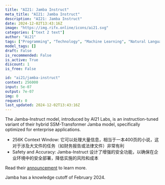 ```yaml
---
title: "AI21: Jamba Instruct"
meta_title: "AI21: Jamba Instruct"
description: "AI21: Jamba Instruct"
date: 2024-12-02T13:43:16Z
image: "https://img.rifx.online/icons/ai21.svg"
categories: ["text 2 text"]
author: "Ai21"
tags: ["Programming", "Technology", "Machine Learning", "Natural Language Processing", "Chatbots"]
model_tags: []
draft: False
is_recommended: False
is_active: True
discount: 1
is_free: False

id: "ai21/jamba-instruct"
context: 256000
input: 5e-07
output: 7e-07
img: 0
request: 0
last_updated: 2024-12-02T13:43:16Z
---
```


The Jamba-Instruct model, introduced by AI21 Labs, is an instruction-tuned variant of their hybrid SSM-Transformer Jamba model, specifically optimized for enterprise applications.

- 256K Context Window: 它可以处理大量信息，相当于一本400页的小说，这对于涉及大文件的任务（如财务报告或法律文件）非常有利
- Safety and Accuracy: Jamba-Instruct 设计了增强的安全功能，以确保在企业环境中的安全部署，降低实施的风险和成本

Read their [announcement](https://www.ai21.com/blog/announcing-jamba) to learn more.

Jamba has a knowledge cutoff of February 2024.

